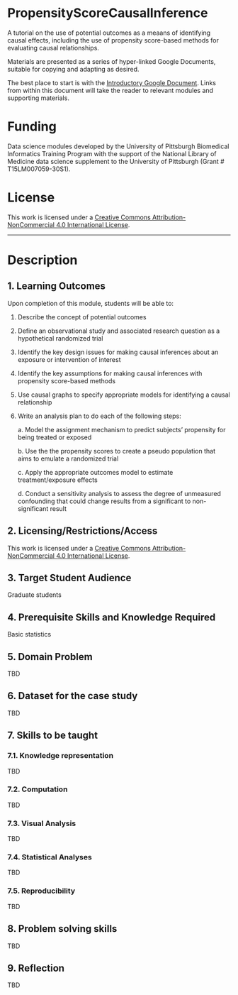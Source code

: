 # PropensityScoreCausalInference

A tutorial on the use of  potential outcomes as a meaans of identifying causal effects, including the use of propensity score-based methods for evaluating causal relationships. 

Materials are presented as a series of hyper-linked Google Documents, suitable for copying and adapting as desired. 

The best place to start is with the [Introductory Google Document](https://docs.google.com/document/d/1gEiASrDFEK-oiue6ST_ysG-4kc2MxKJQ7K0ed8nNO18/edit#). Links from within this document will take the reader to relevant modules and supporting materials. 

# Funding

Data science modules developed by the University of Pittsburgh Biomedical Informatics Training Program with the support of the National Library of Medicine data science supplement to the University of Pittsburgh (Grant # T15LM007059-30S1). 

# License

This work is licensed under a [Creative Commons Attribution-NonCommercial 4.0 International License](https://creativecommons.org/licenses/by-nc/4.0/).


---


# Description

## 1. Learning Outcomes

Upon completion of this module, students will be able to:

1. Describe the concept of potential outcomes

2. Define an observational study and associated research question as a hypothetical randomized trial

3. Identify the key design issues for making causal inferences about an exposure or intervention of interest

4. Identify the key assumptions for making causal inferences with propensity score-based methods

5. Use causal graphs to specify appropriate models for identifying a causal relationship

6. Write an analysis plan to do each of the following steps:

    a. Model the assignment mechanism to predict subjects’ propensity for being treated or exposed
  
    b. Use the the propensity scores to create a pseudo population that aims to emulate a randomized trial
  
    c. Apply the appropriate outcomes model to estimate treatment/exposure effects 
  
    d. Conduct a sensitivity analysis to assess the degree of unmeasured confounding that could change results from a significant to non-significant result




## 2. Licensing/Restrictions/Access

This work is licensed under a [Creative Commons Attribution-NonCommercial 4.0 International License](http://creativecommons.org/licenses/by-nc/4.0/").

## 3. Target Student Audience

Graduate students

## 4. Prerequisite Skills and Knowledge Required

Basic statistics

## 5. Domain Problem

TBD

## 6. Dataset for the case study

TBD

## 7. Skills to be taught

### 7.1. Knowledge representation

TBD
### 7.2. Computation

TBD

### 7.3. Visual Analysis

TBD
### 7.4. Statistical Analyses

TBD

### 7.5. Reproducibility

TBD

## 8. Problem solving skills
TBD

## 9. Reflection

TBD

